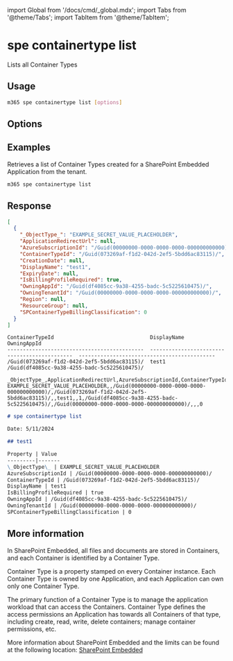 <!-- DISCLAIMER: All secrets, passwords, and sensitive values in this document are examples only and not real credentials. -->
import Global from '/docs/cmd/_global.mdx';
import Tabs from '@theme/Tabs';
import TabItem from '@theme/TabItem';

# spe containertype list

Lists all Container Types

## Usage

```sh
m365 spe containertype list [options]
```

## Options

<Global />

## Examples

Retrieves a list of Container Types created for a SharePoint Embedded Application from the tenant.

```sh
m365 spe containertype list
```

## Response

<Tabs>
  <TabItem value="JSON">

  ```json
  [
    {
      "_ObjectType_": "EXAMPLE_SECRET_VALUE_PLACEHOLDER",
      "ApplicationRedirectUrl": null,
      "AzureSubscriptionId": "/Guid(00000000-0000-0000-0000-000000000000)/",
      "ContainerTypeId": "/Guid(073269af-f1d2-042d-2ef5-5bdd6ac83115)/",
      "CreationDate": null,
      "DisplayName": "test1",
      "ExpiryDate": null,
      "IsBillingProfileRequired": true,
      "OwningAppId": "/Guid(df4085cc-9a38-4255-badc-5c5225610475)/",
      "OwningTenantId": "/Guid(00000000-0000-0000-0000-000000000000)/",
      "Region": null,
      "ResourceGroup": null,
      "SPContainerTypeBillingClassification": 0
    }
  ]
  ```

  </TabItem>
  <TabItem value="Text">

  ```text
  ContainerTypeId                               DisplayName                                    OwningAppId                                 
  --------------------------------------------  ---------------------------------------------  --------------------------------------------
  /Guid(073269af-f1d2-042d-2ef5-5bdd6ac83115)/  test1                                          /Guid(df4085cc-9a38-4255-badc-5c5225610475)/
  ```

  </TabItem>
  <TabItem value="CSV">

  ```csv
  _ObjectType_,ApplicationRedirectUrl,AzureSubscriptionId,ContainerTypeId,CreationDate,DisplayName,ExpiryDate,IsBillingProfileRequired,OwningAppId,OwningTenantId,Region,ResourceGroup,SPContainerTypeBillingClassification
  EXAMPLE_SECRET_VALUE_PLACEHOLDER,,/Guid(00000000-0000-0000-0000-000000000000)/,/Guid(073269af-f1d2-042d-2ef5-5bdd6ac83115)/,,test1,,1,/Guid(df4085cc-9a38-4255-badc-5c5225610475)/,/Guid(00000000-0000-0000-0000-000000000000)/,,,0
  ```

  </TabItem>
  <TabItem value="Markdown">

  ```md
  # spe containertype list 

  Date: 5/11/2024

  ## test1

  Property | Value
  ---------|-------
  \_ObjectType\_ | EXAMPLE_SECRET_VALUE_PLACEHOLDER
  AzureSubscriptionId | /Guid(00000000-0000-0000-0000-000000000000)/
  ContainerTypeId | /Guid(073269af-f1d2-042d-2ef5-5bdd6ac83115)/
  DisplayName | test1
  IsBillingProfileRequired | true
  OwningAppId | /Guid(df4085cc-9a38-4255-badc-5c5225610475)/
  OwningTenantId | /Guid(00000000-0000-0000-0000-000000000000)/
  SPContainerTypeBillingClassification | 0
  ```

  </TabItem>
</Tabs>

## More information

In SharePoint Embedded, all files and documents are stored in Containers, and each Container is identified by a Container Type.

Container Type is a property stamped on every Container instance. Each Container Type is owned by one Application, and each Application can own only one Container Type.

The primary function of a Container Type is to manage the application workload that can access the Containers. Container Type defines the access permissions an Application has towards all Containers of that type, including create, read, write, delete containers; manage container permissions, etc.

More information about SharePoint Embedded and the limits can be found at the following location: [SharePoint Embedded](https://learn.microsoft.com/en-us/sharepoint/dev/embedded/concepts/app-concepts/containertypes#EXAMPLE_SECRET_VALUE_PLACEHOLDER)

